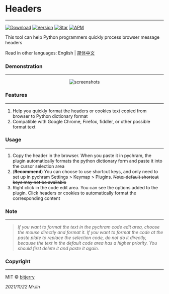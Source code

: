 # Headers

---
[![Download](https://img.shields.io/jetbrains/plugin/d/18299?style=flat-square)](https://plugins.jetbrains.com/plugin/18299-headers)
[![Version](https://img.shields.io/jetbrains/plugin/v/18299?style=flat-square)](https://plugins.jetbrains.com/plugin/18299-headers/versions)
[![Star](https://img.shields.io/jetbrains/plugin/r/stars/18299?label=Headers&style=flat-square)](https://plugins.jetbrains.com/plugin/18299)
[![APM](https://img.shields.io/badge/license-MIT-2345.svg)](https://github.com/bitjerry/Headers)

This tool can help Python programmers quickly process browser message headers  

Read in other languages: English | [简体中文](./README.zh-CN.md)

### Demonstration  

---
<p align="center"><img src="https://cdn.jsdelivr.net/gh/bitjerry/Headers@main/images/headers.gif" alt="screenshots"></p>

### Features

---
1. Help you quickly format the headers or cookies text copied from browser to Python dictionary format
2. Compatible with Google Chrome, Firefox, fiddler, or other possible format text

### Usage

---
1. Copy the header in the browser. When you paste it in pychram, the plugin automatically formats the python dictionary form and paste it into the cursor selection area
2. (**Recommend**)  You can choose to use shortcut keys, and only need to set up in pychram Settings > Keymap > Plugins. ~~Note: default shortcut keys may not be available~~
3. Right click in the code edit area. You can see the options added to the plugin. Click headers or cookies to automatically format the corresponding content

### Note

---
>*If you want to format the text in the pychram code edit area, choose the mouse directly and format it. If you want to format the code at the paste plate to replace the selection code, do not do it directly, because the text in the default code area has a higher priority. You should first delete it and paste it again.*

### Copyright

---
MIT © [bitjerry](./LICENSE)
  
*2021/11/22*
*Mr.lin*
